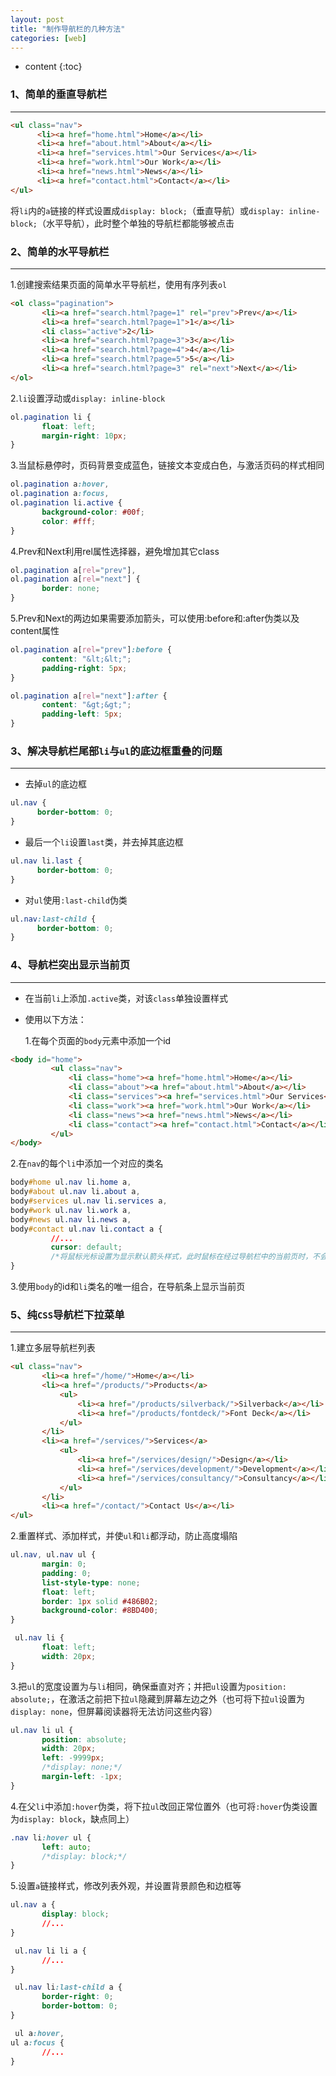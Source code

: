 ```yaml
---
layout: post
title: "制作导航栏的几种方法"
categories: [web]
---
```


* content
{:toc}

### 1、简单的垂直导航栏
--------

```html
<ul class="nav">
      <li><a href="home.html">Home</a></li>
      <li><a href="about.html">About</a></li>
      <li><a href="services.html">Our Services</a></li>
      <li><a href="work.html">Our Work</a></li>
      <li><a href="news.html">News</a></li>
      <li><a href="contact.html">Contact</a></li>
</ul>
```

将`li`内的`a`链接的样式设置成`display: block;`（垂直导航）或`display: inline-block;`（水平导航），此时整个单独的导航栏都能够被点击

### 2、简单的水平导航栏
--------

1.创建搜索结果页面的简单水平导航栏，使用有序列表`ol`

```html
<ol class="pagination">
       <li><a href="search.html?page=1" rel="prev">Prev</a></li>
       <li><a href="search.html?page=1">1</a></li>
       <li class="active">2</li>
       <li><a href="search.html?page=3">3</a></li>
       <li><a href="search.html?page=4">4</a></li>
       <li><a href="search.html?page=5">5</a></li>
       <li><a href="search.html?page=3" rel="next">Next</a></li>
</ol>
```

2.`li`设置浮动或`display: inline-block`

```CSS
ol.pagination li {
       float: left;
       margin-right: 10px;
}
```

3.当鼠标悬停时，页码背景变成蓝色，链接文本变成白色，与激活页码的样式相同

```CSS
ol.pagination a:hover,
ol.pagination a:focus,
ol.pagination li.active {
       background-color: #00f;
       color: #fff;
}
```

4.Prev和Next利用rel属性选择器，避免增加其它class

```CSS
ol.pagination a[rel="prev"],
ol.pagination a[rel="next"] {
       border: none;
}
```

5.Prev和Next的两边如果需要添加箭头，可以使用:before和:after伪类以及content属性

```CSS
ol.pagination a[rel="prev"]:before {
       content: "&lt;&lt;";
       padding-right: 5px;
}

ol.pagination a[rel="next"]:after {
       content: "&gt;&gt;";
       padding-left: 5px;
}
```

### 3、解决导航栏尾部`li`与`ul`的底边框重叠的问题
--------

* 去掉`ul`的底边框

```CSS
ul.nav {
      border-bottom: 0;
}
```

* 最后一个`li`设置`last`类，并去掉其底边框

```CSS
ul.nav li.last {
      border-bottom: 0;
}
```

* 对`ul`使用`:last-child`伪类

```CSS
ul.nav:last-child {
      border-bottom: 0;
}
```

### 4、导航栏突出显示当前页
--------

* 在当前`li`上添加`.active`类，对该`class`单独设置样式

* 使用以下方法：

  1.在每个页面的`body`元素中添加一个id

```html
<body id="home">
         <ul class="nav">
             <li class="home"><a href="home.html">Home</a></li>
             <li class="about"><a href="about.html">About</a></li>
             <li class="services"><a href="services.html">Our Services</a></li>
             <li class="work"><a href="work.html">Our Work</a></li>
             <li class="news"><a href="news.html">News</a></li>
             <li class="contact"><a href="contact.html">Contact</a></li>
         </ul>
</body>
```

  2.在`nav`的每个`li`中添加一个对应的类名

```CSS
body#home ul.nav li.home a,
body#about ul.nav li.about a,
body#services ul.nav li.services a,
body#work ul.nav li.work a,
body#news ul.nav li.news a,
body#contact ul.nav li.contact a {
         //...
         cursor: default;
         /*将鼠标光标设置为显示默认箭头样式，此时鼠标在经过导航栏中的当前页时，不会改变状态，因此不会诱使用户点击当前页面的链接*/
}
```

  3.使用`body`的id和`li`类名的唯一组合，在导航条上显示当前页

### 5、纯`CSS`导航栏下拉菜单
--------

1.建立多层导航栏列表

```html
<ul class="nav">
       <li><a href="/home/">Home</a></li>
       <li><a href="/products/">Products</a>
           <ul>
               <li><a href="/products/silverback/">Silverback</a></li>
               <li><a href="/products/fontdeck/">Font Deck</a></li>
           </ul>
       </li>
       <li><a href="/services/">Services</a>
           <ul>
               <li><a href="/services/design/">Design</a></li>
               <li><a href="/services/development/">Development</a></li>
               <li><a href="/services/consultancy/">Consultancy</a></li>
           </ul>
       </li>
       <li><a href="/contact/">Contact Us</a></li>
</ul>
```

2.重置样式、添加样式，并使`ul`和`li`都浮动，防止高度塌陷

```CSS
ul.nav, ul.nav ul {
       margin: 0;
       padding: 0;
       list-style-type: none;
       float: left;
       border: 1px solid #486B02;
       background-color: #8BD400;
}

 ul.nav li {
       float: left;
       width: 20px;
}
```

3.把`ul`的宽度设置为与`li`相同，确保垂直对齐；并把`ul`设置为`position: absolute;`，在激活之前把下拉`ul`隐藏到屏幕左边之外（也可将下拉`ul`设置为`display: none`，但屏幕阅读器将无法访问这些内容）

```CSS
ul.nav li ul {
       position: absolute;
       width: 20px;
       left: -9999px;
       /*display: none;*/
       margin-left: -1px;
}
```

4.在父`li`中添加`:hover`伪类，将下拉`ul`改回正常位置外（也可将`:hover`伪类设置为`display: block`，缺点同上）

```CSS
.nav li:hover ul {
       left: auto;
       /*display: block;*/
}
```

5.设置`a`链接样式，修改列表外观，并设置背景颜色和边框等

```CSS
ul.nav a {
       display: block;
       //...
}

 ul.nav li li a {
       //...
}

 ul.nav li:last-child a {
       border-right: 0;
       border-bottom: 0;
}

 ul a:hover,
ul a:focus {
       //...
}
```
